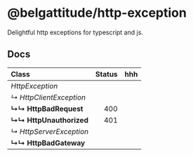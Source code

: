 # @belgattitude/http-exception

Delightful http exceptions for typescript and js.

## Docs

| Class                   | Status | hhh |
| :---------------------- | -----: | --- |
| _HttpException_         |        |     |
| _↳ HttpClientException_ |        |     |
| **↳↳ HttpBadRequest**   |    400 |     |
| **↳↳ HttpUnauthorized** |    401 |     |
| _↳ HttpServerException_ |        |     |
| **↳↳ HttpBadGateway**   |        |     |
